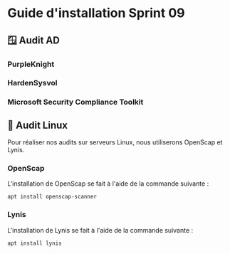 # Guide d'installation Sprint 09

## 🪟 Audit AD

### PurpleKnight

### HardenSysvol

### Microsoft Security Compliance Toolkit

## 🐧 Audit Linux

Pour réaliser nos audits sur serveurs Linux, nous utiliserons OpenScap et Lynis.

### OpenScap

L'installation de OpenScap se fait à l'aide de la commande suivante :

```apt install openscap-scanner```

### Lynis

L'installation de Lynis se fait à l'aide de la commande suivante :

```apt install lynis```
